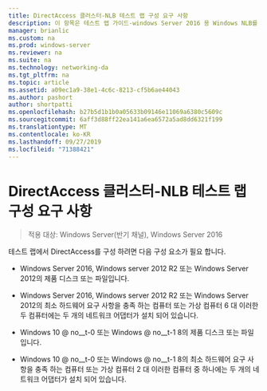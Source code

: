 ```yaml
---
title: DirectAccess 클러스터-NLB 테스트 랩 구성 요구 사항
description: 이 항목은 테스트 랩 가이드-windows Server 2016 용 Windows NLB를 사용 하는 클러스터의 DirectAccess 시연에 포함 되어 있습니다.
manager: brianlic
ms.custom: na
ms.prod: windows-server
ms.reviewer: na
ms.suite: na
ms.technology: networking-da
ms.tgt_pltfrm: na
ms.topic: article
ms.assetid: a09ec1a9-38e1-4c6c-8213-cf5b6ae44043
ms.author: pashort
author: shortpatti
ms.openlocfilehash: b27b5d1b1b0a05633b09146e11069a6380c5609c
ms.sourcegitcommit: 6aff3d88ff22ea141a6ea6572a5ad8dd6321f199
ms.translationtype: MT
ms.contentlocale: ko-KR
ms.lasthandoff: 09/27/2019
ms.locfileid: "71388421"
---
```

# <a name="directaccess-cluster-nlb-test-lab-configuration-requirements"></a>DirectAccess 클러스터-NLB 테스트 랩 구성 요구 사항

>적용 대상: Windows Server(반기 채널), Windows Server 2016

테스트 랩에서 DirectAccess를 구성 하려면 다음 구성 요소가 필요 합니다.  
  
-   Windows Server 2016, Windows server 2012 R2 또는 Windows Server 2012의 제품 디스크 또는 파일입니다.  
  
-   Windows Server 2016, Windows server 2012 R2 또는 Windows Server 2012의 최소 하드웨어 요구 사항을 충족 하는 컴퓨터 또는 가상 컴퓨터 6 대 이러한 두 컴퓨터에는 두 개의 네트워크 어댑터가 설치 되어 있습니다.  
  
-   Windows 10 @ no__t-0 또는 Windows @ no__t-1 8의 제품 디스크 또는 파일입니다.  
  
-   Windows 10 @ no__t-0 또는 Windows @ no__t-1 8의 최소 하드웨어 요구 사항을 충족 하는 컴퓨터 또는 가상 컴퓨터 2 대 이러한 컴퓨터 중 하나에는 두 개의 네트워크 어댑터가 설치 되어 있습니다.